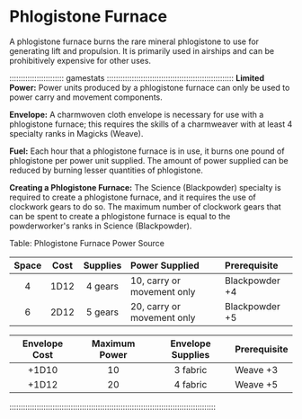 # Phlogistone Furnace

A phlogistone furnace burns the rare mineral phlogistone to use for
generating lift and propulsion. It is primarily used in airships and can
be prohibitively expensive for other uses.

:::::::::::::::::::::::: gamestats ::::::::::::::::::::::::::::::::::::::::::::::::::::::::
**Limited Power:** Power units produced by a phlogistone furnace can only be
used to power carry and movement components.

**Envelope:** A charmwoven cloth envelope is necessary for use with a
phlogistone furnace; this requires the skills of a charmweaver with at
least 4 specialty ranks in Magicks (Weave).

**Fuel:** Each hour that a phlogistone furnace is in use, it burns one pound
of phlogistone per power unit supplied. The amount of power supplied can
be reduced by burning lesser quantities of phlogistone.

**Creating a Phlogistone Furnace:** The Science (Blackpowder) specialty is
required to create a phlogistone furnace, and it requires the use of
clockwork gears to do so. The maximum number of clockwork gears that can
be spent to create a phlogistone furnace is equal to the powderworker's
ranks in Science (Blackpowder).

Table: Phlogistone Furnace Power Source

| Space | Cost  | Supplies | Power Supplied             | Prerequisite   |
| :---: | :---: | :------: | :------------------------- | :------------- |
| 4     | 1D12  | 4 gears  | 10, carry or movement only | Blackpowder +4 |
| 6     | 2D12  | 5 gears  | 20, carry or movement only | Blackpowder +5 |

| Envelope Cost | Maximum Power | Envelope Supplies | Prerequisite | 
| :-----------: | :-----------: | :---------------: | :----------- |
| +1D10         | 10            | 3 fabric          | Weave +3     |
| +1D12         | 20            | 4 fabric          | Weave +5     |
:::::::::::::::::::::::::::::::::::::::::::::::::::::::::::::::::::::::::::::::::::::::::::
